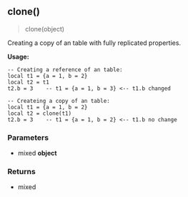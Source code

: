 
## clone()

> clone(object)

Creating a copy of an table with fully replicated properties.

**Usage:**

    -- Creating a reference of an table:
    local t1 = {a = 1, b = 2}
    local t2 = t1
    t2.b = 3    -- t1 = {a = 1, b = 3} <-- t1.b changed

    -- Createing a copy of an table:
    local t1 = {a = 1, b = 2}
    local t2 = clone(t1)
    t2.b = 3    -- t1 = {a = 1, b = 2} <-- t1.b no change



### Parameters

-   mixed **object**

### Returns

-   mixed
